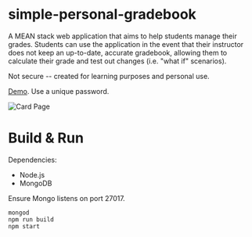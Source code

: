 # simple-personal-gradebook

A MEAN stack web application that aims to help students manage their grades. Students can use the application in the event that their instructor does not keep an up-to-date, accurate gradebook, allowing them to calculate their grade and test out changes (i.e. "what if" scenarios).

Not secure -- created for learning purposes and personal use.

[Demo](http://swoocebooks.herokuapp.com). Use a unique password.

![Card Page](https://i.imgur.com/dsYjz3W.png)

# Build & Run

Dependencies:
* Node.js
* MongoDB

Ensure Mongo listens on port 27017.

```
mongod
npm run build
npm start
```
